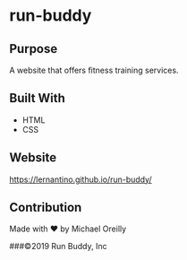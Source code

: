 # run-buddy


## Purpose
A website that offers fitness training services.


## Built With
* HTML
* CSS


## Website
https://lernantino.github.io/run-buddy/


## Contribution
Made with ❤️ by Michael Oreilly


###©️2019 Run Buddy, Inc
